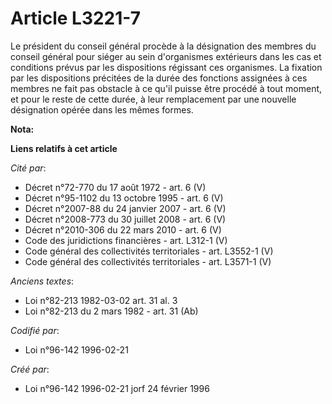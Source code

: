 # Article L3221-7

Le président du conseil général procède à la désignation des membres du conseil général pour siéger au sein d'organismes
extérieurs dans les cas et conditions prévus par les dispositions régissant ces organismes. La fixation par les dispositions
précitées de la durée des fonctions assignées à ces membres ne fait pas obstacle à ce qu'il puisse être procédé à tout
moment, et pour le reste de cette durée, à leur remplacement par une nouvelle désignation opérée dans les mêmes formes.

**Nota:**



**Liens relatifs à cet article**

_Cité par_:

  - Décret n°72-770 du 17 août 1972 - art. 6 (V)
  - Décret n°95-1102 du 13 octobre 1995 - art. 6 (V)
  - Décret n°2007-88 du 24 janvier 2007 - art. 6 (V)
  - Décret n°2008-773 du 30 juillet 2008 - art. 6 (V)
  - Décret n°2010-306 du 22 mars 2010 - art. 6 (V)
  - Code des juridictions financières - art. L312-1 (V)
  - Code général des collectivités territoriales - art. L3552-1 (V)
  - Code général des collectivités territoriales - art. L3571-1 (V)

_Anciens textes_:

  - Loi n°82-213 1982-03-02 art. 31 al. 3
  - Loi n°82-213 du 2 mars 1982 - art. 31 (Ab)

_Codifié par_:

  - Loi n°96-142 1996-02-21

_Créé par_:

  - Loi n°96-142 1996-02-21 jorf 24 février 1996
